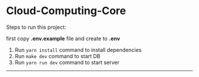 # Cloud-Computing-Core

Steps to run this project:

first copy **.env.example** file and create to **.env**

1. Run `yarn install` command to install dependencies
2. Run `make dev` command to start DB
3. Run `yarn run dev` command to start server

---
